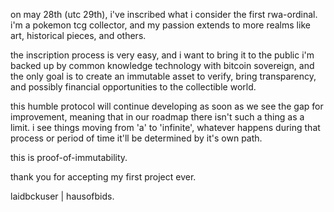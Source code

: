 on may 28th (utc 29th),
i've inscribed what i consider the first rwa-ordinal.
i'm a pokemon tcg collector,
and my passion extends to more realms like art, historical pieces, and others.

the inscription process is very easy, and i want to bring it to the public
i'm backed up by common knowledge technology with bitcoin sovereign,
and the only goal is to create an immutable asset to verify, bring transparency, and possibly financial opportunities to the collectible world.

this humble protocol will continue developing as soon as we see the gap for improvement,
meaning that in our roadmap there isn't such a thing as a limit.
i see things moving from 'a' to 'infinite',
whatever happens during that process or period of time it'll be determined by it's own path.

this is proof-of-immutability.

thank you for accepting my first project ever.

laidbckuser | hausofbids.
